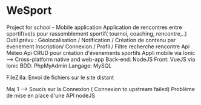 # WeSport
Project for school - Mobile application
Application de rencontres entre sportif(ve)s pour rassemblement sportif( tournoi, coaching, rencontre,..)
Outil prévu :
Géolocalisation / Notification / Création de contenu par évenement
Inscription/ Connexion / Profil / Filtre recherche rencontre
Api Méteo
Api CRUD pour création d'évenements sportifs
Appli mobile via Ionic --> Cross-platform native and web-app
Back-end: NodeJS
Front: VueJS via Ionic
BDD: PhpMyAdmin
Langage: MySQL

FileZilla: Envoi de fichiers sur le site distant

Maj 1 --> Soucis sur la Connexion ( Connexion to upstream failed)
Problème de mise en place d'une API nodeJS
